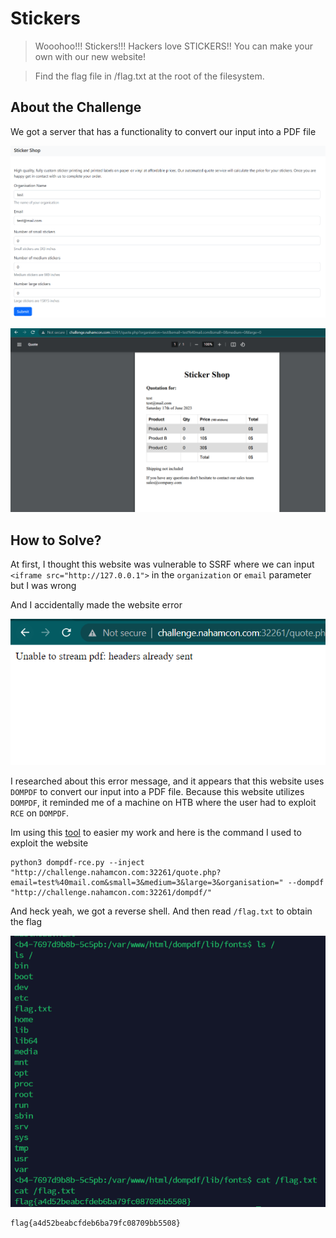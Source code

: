 # Stickers
> Wooohoo!!! Stickers!!! Hackers love STICKERS!! You can make your own with our new website!

> Find the flag file in /flag.txt at the root of the filesystem.

## About the Challenge
We got a server that has a functionality to convert our input into a PDF file

![preview](images/preview.png)

![preview-2](images/preview-2.png)

## How to Solve?
At first, I thought this website was vulnerable to SSRF where we can input `<iframe src="http://127.0.0.1">` in the `organization` or `email` parameter but I was wrong

And I accidentally made the website error

![error](images/error.png)

I researched about this error message, and it appears that this website uses `DOMPDF` to convert our input into a PDF file. Because this website utilizes `DOMPDF`, it reminded me of a machine on HTB where the user had to exploit `RCE` on `DOMPDF`.

Im using this [tool](https://github.com/rvizx/CVE-2022-28368) to easier my work and here is the command I used to exploit the website

```shell
python3 dompdf-rce.py --inject "http://challenge.nahamcon.com:32261/quote.php?email=test%40mail.com&small=3&medium=3&large=3&organisation=" --dompdf "http://challenge.nahamcon.com:32261/dompdf/"
```

And heck yeah, we got a reverse shell. And then read `/flag.txt` to obtain the flag

![flag](images/flag.png)

```
flag{a4d52beabcfdeb6ba79fc08709bb5508}
```